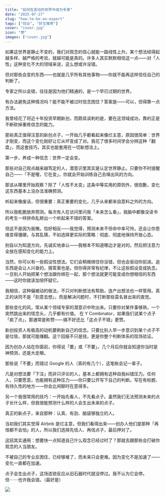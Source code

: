 ```yaml
---
title: "如何在变动的世界中成为专家"
date: "2025-07-27"
slug: "how-to-be-an-expert"
tags: ["创业", "好文推荐"]
cover: "cover.jpg"
icon: "😎"
images: ["cover.jpg"]
---
```

如果这世界是静止不变的，我们对观念的信心就能一路线性上升。某个想法经得起越多样、越严格的考验，就越可能是真的。许多人其实默默相信这一点——对「人性」这种变化不大的领域来说，这么想或许没错。



但对那些会变的东西——也就是几乎所有其他事物——你就不能再这样信任自己的判断了。



专家之所以会错，往往是因为他们精通的，是一个早已过期的世界。



有办法避免这种情况吗？能不能不被过时信念困住？答案是——可以，但得靠一点方法。



我曾经花了将近十年投资早期新创，而颇具讽刺的是，要在这领域成功，靠的正是不断砍掉重练信念的能力。



那些真正值得注意的新创点子，一开始几乎都看起来像烂主意，原因很简单：世界才刚变，而这个变化刚好让它从坏变成了对。我花了很多时间学会分辨这种「翻盘」，而这套技巧，其实也能套用在一切新想法上。



第一步，养成一种信念：世界一定会变。



那些对自己观点越来越笃定的人，潜意识里其实是认定世界静止。只要你不时提醒自己——「不是喔，它在变」，你就会开始训练自己去嗅出风的方向。



那该从哪里开始观察？除了「人性不太变」这条中等实用的原则外，很抱歉，变化这东西基本上没办法准确预测。



听起来像废话，但很重要：真正重要的变化，几乎从来都来自意料之外的方向。



所以我乾脆放弃预测。每次有人在访问里问我「未来怎么看」，我脑中都像没读书的考生一样拼命乱掰出一个听起来不错的答案。



但这不是因为我懒。恰好相反——我觉得，预测未来不但命中率可怜，还会让你思维变得僵硬。与其乱猜，不如选择更实际的策略：彻底、彻底地保持开放心态。



别自以为知道方向，先诚实地承认——我根本不知道哪边才是对的。然后把注意力全放在感知变化的能力上。



当然，你可以有一些假设性想法。它们会稍微绑住你没错，但也会驱动你前进。追东西是会让人兴奋的，猜答案也是。但你得非常有纪律，不让这些假设变成执念。
一旦别人开始把某个想法跟你绑在一起，那个想法就更可能变成你想相信的东西——这时你就该加倍怀疑它。



我相信，这种偏被动的做法，不只对判断想法有帮助，连产出想法也一样管用。真正的诀窍不是「刻意去想」，而是解决问题时，不打断那些莫名冒出来的直觉。



那些变化的风，常从某个领域专家的潜意识中吹出来。只要你对某件事够熟，一个突然跳出来的怪念头，几乎都有价值。
在 Y Combinator，如果我们说某个点子「疯了点」，那通常是称赞——搞不好还比「这点子不错」更赞。



新创投资人有极高的动机要刷新自己的信念。只要比别人早一步意识到某个点子不是垃圾，那就可能赚翻。这个回报不只是钱，更是你整个判断体系的现场验证。



因为创办人站在你面前，你得说「要」或「不要」，几个月后你就会知道你当时是神预测，还是大走眼。



那些说「不要」而错过 Google 的人（真的有几个），这笔帐会记一辈子。



凡是对想法要「下注」而非只评论的人，基本上都拥有这种自我纠错压力。任何人，只要愿意，也能拥有这种压力——你只要公开写下自己的判断。写在有标题、有持久性的地方——你会比闲聊时在意得多。



另一个我很常用的技巧：一开始先看人，不先看点子。虽然我们无法预测未来的点子长什么样，但我很能预测什么样的人会生出未来的点子。



真正的新点子，来自那种：认真、有劲、脑袋够独立的人。



当初我们其实觉得 Airbnb 是烂主意，但我们看得出来——创办人他们是那种「再怪都不会怕」的人，所以我们选择先信人、再信点子，最后押对了。



这招其实通用：想要快一点知道自己什么观念已经过时了？那就去跟那些会打破你观念的人当朋友。



不被自己的专业反困住，已经够难了，而未来只会更难。因为变化不是加速了——变化一直都在加速。



点子会生出点子，这场连锁反应从旧石器时代就没停过。我不认为它会停。
但⋯⋯也许我会错。（最好是）




![](https://prod-files-secure.s3.us-west-2.amazonaws.com/112d0858-5090-4d34-a606-b75eb8d65fd2/46476355-9cf3-4e99-9b7a-3531bc426380/1000202064.png?X-Amz-Algorithm=AWS4-HMAC-SHA256&X-Amz-Content-Sha256=UNSIGNED-PAYLOAD&X-Amz-Credential=ASIAZI2LB466X2P3JGSE%2F20251016%2Fus-west-2%2Fs3%2Faws4_request&X-Amz-Date=20251016T203337Z&X-Amz-Expires=3600&X-Amz-Security-Token=IQoJb3JpZ2luX2VjEOz%2F%2F%2F%2F%2F%2F%2F%2F%2F%2FwEaCXVzLXdlc3QtMiJHMEUCIQCG8ut%2FAcYtN9Yj4TJYYWqK2VSL86Noeuhmlml7EzRtVwIgXk4Mh6UagWreOX7lffGI4Ee2keBsZ4uoU2w0ZSHx1goqiAQIlf%2F%2F%2F%2F%2F%2F%2F%2F%2F%2FARAAGgw2Mzc0MjMxODM4MDUiDEkmEliYtCZgvB89LircA10m4W9%2B9ctLDWhHFn%2FoczIDM6hUq1SkxIYSAtfqk2zCsNxfYavPwyxBoAkzBDjbnIHp8awpMrueeGgA4V3DezcZ7Hid4OxiVWszrfdbtFg0MULNWipd7k3gjZ2jw6L2YFMXKGq9e0%2BwNubBq6pMVfDsSKD3kLaZmUG8QhZ47cggfiM%2FownHGdvYzTrwTEpBB9YWVnKmk9KeEqzodTXUc%2BsSyYGKl8Z17yhHpkvV4D25yDVzloWZhubQcUy5FhJe9gPFkbOsTAEzBNFbcu6x9nBmAs9kngVDooUEHKF8zC6T%2BrvHnd1HSPOudzF2%2BPiKxZFobNu%2FvFyPCUlpbv255qufCrZqsSARIK%2BL248b7YxhfDoPlRTmsDATuvBYNpw3kuDJIgsKq2axaS45fWGx7m3kT7oToA1vgY4Lk0h1jpQlPloUTT8uKxHrVWJg14687JbsomgxXw%2B5%2Bhbel45I64bfaIcddRLilRGlyvNmBmJSKk3dSyqHBNsaPfaQYeSQ42gYzoqXdRp%2BUYLK%2F6VZczJs8hSnO1Hq7FlhSDuHHcRsL%2BDu2CRMlANfRTUz2ml%2BYr0BCP3XP6Eox4WpORkKuhY0BT6UMeLJsbwA3zxy%2BPcYz%2FpayvQ9c%2F48dvw8MMmXxccGOqUBYDIg93yT9b84ZHuZKVHd%2Bi%2BeiNuBBb25z%2FbzhgfaIIA89rvQA6IRpjx7cJk3Of7uFL4BZRiaAk0NJ0rcSmhS9LG2JhykFUVY%2FWR2jOqTW%2BI5L6x3M28BZsruR%2BFfBtCAs55JDVhgREo7HPm7Qce2bK5YyuzqnTWsSBlBTdOLxqoDsSl9lv0HpsZeYRj9PA72j4vMOHGkhO09GrT7RcK9DKp5Iqjn&X-Amz-Signature=d534f9eeab91ca30b5166c89c8aae23b889ccd7e8bee6cdd1f99cc07ffb170ea&X-Amz-SignedHeaders=host&x-amz-checksum-mode=ENABLED&x-id=GetObject)


